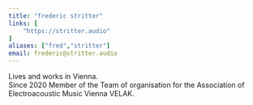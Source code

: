 ```yaml
---
title: "frederic stritter"
links: [
    "https://stritter.audio"
]
aliases: ["fred","stritter"]
email: frederic@stritter.audio
---
```

Lives and works in Vienna.  
Since 2020 Member of the Team of organisation for the Association of Electroacoustic Music Vienna VELAK.

